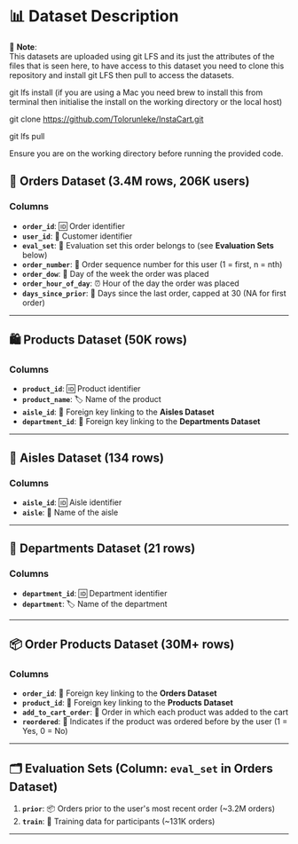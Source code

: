 # 📊 **Dataset Description**
📌 **Note**:  
This datasets are uploaded using git LFS and its just the attributes of the files that is seen here, to have access to this dataset you need to clone this repository and install git LFS then pull to access the datasets. 

git lfs install  (if you are using a Mac you need brew to install this from terminal then initialise the install on the working directory or the local host)

git clone https://github.com/Tolorunleke/InstaCart.git

git lfs pull

Ensure you are on the working directory before running the provided code.

## 🛒 **Orders Dataset** (3.4M rows, 206K users)

### **Columns**
- **`order_id`**: 🆔 Order identifier  
- **`user_id`**: 👤 Customer identifier  
- **`eval_set`**: 📂 Evaluation set this order belongs to (see **Evaluation Sets** below)  
- **`order_number`**: 🔢 Order sequence number for this user (1 = first, n = nth)  
- **`order_dow`**: 📅 Day of the week the order was placed  
- **`order_hour_of_day`**: ⏰ Hour of the day the order was placed  
- **`days_since_prior`**: 🔄 Days since the last order, capped at 30 (NA for first order)  

---

## 🛍️ **Products Dataset** (50K rows)

### **Columns**
- **`product_id`**: 🆔 Product identifier  
- **`product_name`**: 🏷️ Name of the product  
- **`aisle_id`**: 🔗 Foreign key linking to the **Aisles Dataset**  
- **`department_id`**: 🔗 Foreign key linking to the **Departments Dataset**  

---

## 🛒 **Aisles Dataset** (134 rows)

### **Columns**
- **`aisle_id`**: 🆔 Aisle identifier  
- **`aisle`**: 🏬 Name of the aisle  

---

## 🏢 **Departments Dataset** (21 rows)

### **Columns**
- **`department_id`**: 🆔 Department identifier  
- **`department`**: 🏷️ Name of the department  

---

## 📦 **Order Products Dataset (30M+ rows)**

### **Columns**
- **`order_id`**: 🔗 Foreign key linking to the **Orders Dataset**  
- **`product_id`**: 🔗 Foreign key linking to the **Products Dataset**  
- **`add_to_cart_order`**: 🛒 Order in which each product was added to the cart  
- **`reordered`**: 🔄 Indicates if the product was ordered before by the user (1 = Yes, 0 = No)  

---

## 🗂️ **Evaluation Sets** (Column: `eval_set` in **Orders Dataset**)

1. **`prior`**: 📦 Orders prior to the user's most recent order (~3.2M orders)  
2. **`train`**: 📘 Training data for participants (~131K orders)   

---

